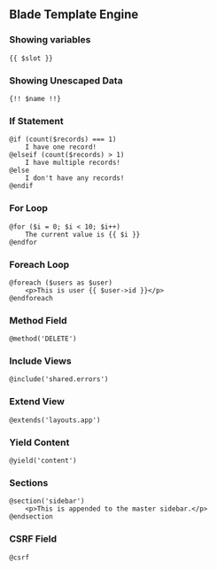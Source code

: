 ## Blade Template Engine

### Showing variables

```
{{ $slot }}
```

### Showing Unescaped Data

```
{!! $name !!}
```

### If Statement

```
@if (count($records) === 1)
    I have one record!
@elseif (count($records) > 1)
    I have multiple records!
@else
    I don't have any records!
@endif
```

### For Loop

```
@for ($i = 0; $i < 10; $i++)
    The current value is {{ $i }}
@endfor
```

### Foreach Loop

```
@foreach ($users as $user)
    <p>This is user {{ $user->id }}</p>
@endforeach
```

### Method Field

```
@method('DELETE')
```

### Include Views

```
@include('shared.errors')
```

### Extend View

```
@extends('layouts.app')
```
### Yield Content

```
@yield('content')
```

### Sections

```
@section('sidebar')
    <p>This is appended to the master sidebar.</p>
@endsection
```

### CSRF Field

```
@csrf
```